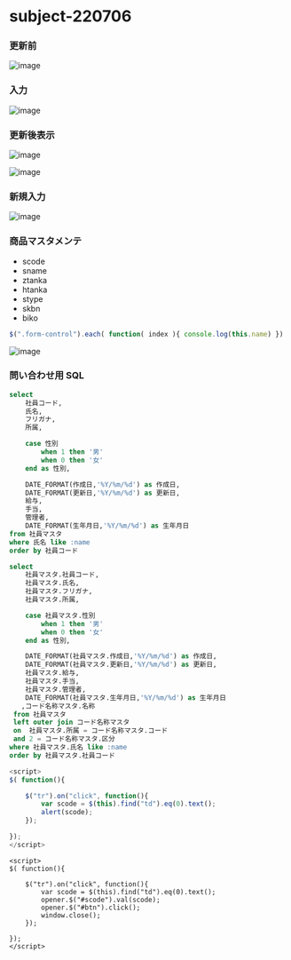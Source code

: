 # subject-220706

### 更新前
![image](https://user-images.githubusercontent.com/1501327/177440360-33809ea0-8f2d-41df-9040-c5fd926423db.png)

### 入力
![image](https://user-images.githubusercontent.com/1501327/177440437-d828cb65-f0e1-4915-9ea1-8da3676185a0.png)

### 更新後表示
![image](https://user-images.githubusercontent.com/1501327/177440555-19515bca-58df-4fb4-be53-ae12286805e1.png)

![image](https://user-images.githubusercontent.com/1501327/177448043-f1cb6fb2-bc43-4887-a5e6-3fd5b245e8ab.png)

### 新規入力
![image](https://user-images.githubusercontent.com/1501327/177456257-dcd98d59-b183-4dfb-acc6-dc44f039ec3d.png)


### 商品マスタメンテ
- scode
- sname
- ztanka
- htanka
- stype
- skbn
- biko


```javascript
$(".form-control").each( function( index ){ console.log(this.name) })
```

![image](https://user-images.githubusercontent.com/1501327/177472638-b4647971-0e87-440c-8143-177e739ef7e9.png)


### 問い合わせ用 SQL
```SQL
select
    社員コード,
    氏名,
    フリガナ,
    所属,

    case 性別
        when 1 then '男'
        when 0 then '女'
    end as 性別,

    DATE_FORMAT(作成日,'%Y/%m/%d') as 作成日,
    DATE_FORMAT(更新日,'%Y/%m/%d') as 更新日,
    給与,
    手当,
    管理者,
    DATE_FORMAT(生年月日,'%Y/%m/%d') as 生年月日
from 社員マスタ
where 氏名 like :name
order by 社員コード
```

```sql
select 
    社員マスタ.社員コード,
    社員マスタ.氏名,
    社員マスタ.フリガナ,
    社員マスタ.所属,

    case 社員マスタ.性別
        when 1 then '男'
        when 0 then '女'
    end as 性別,

    DATE_FORMAT(社員マスタ.作成日,'%Y/%m/%d') as 作成日,
    DATE_FORMAT(社員マスタ.更新日,'%Y/%m/%d') as 更新日,
    社員マスタ.給与,
    社員マスタ.手当,
    社員マスタ.管理者,
    DATE_FORMAT(社員マスタ.生年月日,'%Y/%m/%d') as 生年月日
   ,コード名称マスタ.名称
 from 社員マスタ
 left outer join コード名称マスタ
 on  社員マスタ.所属 = コード名称マスタ.コード
 and 2 = コード名称マスタ.区分
where 社員マスタ.氏名 like :name
order by 社員マスタ.社員コード
```

```javascript
<script>
$( function(){

    $("tr").on("click", function(){
        var scode = $(this).find("td").eq(0).text();
        alert(scode);
    });

});    
</script>
```

```
<script>
$( function(){

    $("tr").on("click", function(){
        var scode = $(this).find("td").eq(0).text();
        opener.$("#scode").val(scode);
        opener.$("#btn").click();
        window.close();
    });

});    
</script>
```
